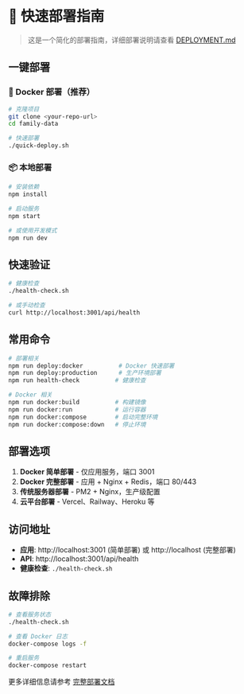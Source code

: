 # 🚀 快速部署指南

> 这是一个简化的部署指南，详细部署说明请查看 [DEPLOYMENT.md](./DEPLOYMENT.md)

## 一键部署

### 🐳 Docker 部署（推荐）

```bash
# 克隆项目
git clone <your-repo-url>
cd family-data

# 快速部署
./quick-deploy.sh
```

### 📦 本地部署

```bash
# 安装依赖
npm install

# 启动服务
npm start

# 或使用开发模式
npm run dev
```

## 快速验证

```bash
# 健康检查
./health-check.sh

# 或手动检查
curl http://localhost:3001/api/health
```

## 常用命令

```bash
# 部署相关
npm run deploy:docker          # Docker 快速部署
npm run deploy:production      # 生产环境部署
npm run health-check          # 健康检查

# Docker 相关
npm run docker:build          # 构建镜像
npm run docker:run            # 运行容器
npm run docker:compose        # 启动完整环境
npm run docker:compose:down   # 停止环境
```

## 部署选项

1. **Docker 简单部署** - 仅应用服务，端口 3001
2. **Docker 完整部署** - 应用 + Nginx + Redis，端口 80/443
3. **传统服务器部署** - PM2 + Nginx，生产级配置
4. **云平台部署** - Vercel、Railway、Heroku 等

## 访问地址

- **应用**: http://localhost:3001 (简单部署) 或 http://localhost (完整部署)
- **API**: http://localhost:3001/api/health
- **健康检查**: `./health-check.sh`

## 故障排除

```bash
# 查看服务状态
./health-check.sh

# 查看 Docker 日志
docker-compose logs -f

# 重启服务
docker-compose restart
```

更多详细信息请参考 [完整部署文档](./DEPLOYMENT.md)